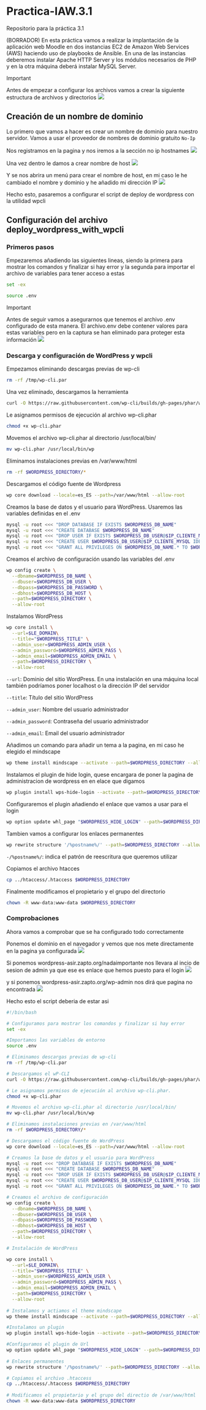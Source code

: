 # Practica-IAW.3.1
Repositorio para la práctica 3.1

(BORRADOR)
En esta práctica vamos a realizar la implantación de la aplicación web Moodle en dos instancias EC2 de Amazon Web Services (AWS) haciendo uso de playbooks de Ansible. En una de las instancias deberemos instalar Apache HTTP Server y los módulos necesarios de PHP y en la otra máquina deberá instalar MySQL Server.

> [!IMPORTANT]  
> Antes de empezar a configurar los archivos vamos a crear la siguiente estructura de archivos y directorios
>![](Imagenes/estructura.png)

## Creación de un nombre de dominio 
Lo primero que vamos a hacer es crear un nombre de dominio para nuestro servidor. Vamos a usar el proveedor de nombres de dominio gratuito `No-Ip`

Nos registramos en la pagina y nos iremos a la sección no ip hostnames
![](Imagenes/acceso_noip.png)

Una vez dentro le damos a crear nombre de host
![](Imagenes/noip_cambiar_nombrehost.png)

Y se nos abrira un menú para crear el nombre de host, en mi caso le he cambiado el nombre y dominio y he añadido mi dirección IP
![](Imagenes/noip_host_creado_.png)

Hecho esto, pasaremos a configurar el script de deploy de wordpress con la utilidad wpcli

## Configuración del archivo deploy_wordpress_with_wpcli

### Primeros pasos
Empezaremos añadiendo las siguientes lineas, siendo la primera para mostrar los comandos y finalizar si hay error y la segunda para importar el archivo de variables para tener acceso a estas

```bash
set -ex

source .env
```
> [!IMPORTANT]  
> Antes de seguir vamos a asegurarnos que tenemos el archivo .env configurado de esta manera. El archivo.env debe contener valores para estas variables pero en la captura se han eliminado para proteger esta información
>![](Imagenes/archivo_.env.png)

### Descarga y configuración de WordPress y wpcli

Empezamos eliminando descargas previas de wp-cli

```bash
rm -rf /tmp/wp-cli.par
```
Una vez eliminado, descargamos la herramienta
```bash
curl -O https://raw.githubusercontent.com/wp-cli/builds/gh-pages/phar/wp-cli.phar
```
Le asignamos permisos de ejecución al archivo wp-cli.phar
```bash
chmod +x wp-cli.phar
```
Movemos el archivo wp-cli.phar al directorio /usr/local/bin/
```bash
mv wp-cli.phar /usr/local/bin/wp
```
Eliminamos instalaciones previas en /var/www/html
```bash
rm -rf $WORDPRESS_DIRECTORY/*
```
Descargamos el código fuente de Wordpress
```bash
wp core download --locale=es_ES --path=/var/www/html --allow-root
```
Creamos la base de datos y el usuario para WordPress.
Usaremos las variables definidas en el .env
```bash
mysql -u root <<< "DROP DATABASE IF EXISTS $WORDPRESS_DB_NAME"
mysql -u root <<< "CREATE DATABASE $WORDPRESS_DB_NAME"
mysql -u root <<< "DROP USER IF EXISTS $WORDPRESS_DB_USER@$IP_CLIENTE_MYSQL"
mysql -u root <<< "CREATE USER $WORDPRESS_DB_USER@$IP_CLIENTE_MYSQL IDENTIFIED BY '$WORDPRESS_DB_PASSWORD'"
mysql -u root <<< "GRANT ALL PRIVILEGES ON $WORDPRESS_DB_NAME.* TO $WORDPRESS_DB_USER@$IP_CLIENTE_MYSQL"
```
Creamos el archivo de configuración usando las variables del .env
```bash
wp config create \
  --dbname=$WORDPRESS_DB_NAME \
  --dbuser=$WORDPRESS_DB_USER \
  --dbpass=$WORDPRESS_DB_PASSWORD \
  --dbhost=$WORDPRESS_DB_HOST \
  --path=$WORDPRESS_DIRECTORY \
  --allow-root
```
Instalamos WordPress
```bash
wp core install \
  --url=$LE_DOMAIN\
  --title="$WORDPRESS_TITLE" \
  --admin_user=$WORDPRESS_ADMIN_USER \
  --admin_password=$WORDPRESS_ADMIN_PASS \
  --admin_email=$WORDPRESS_ADMIN_EMAIL \
  --path=$WORDPRESS_DIRECTORY \
  --allow-root  
```
`--url`: Dominio del sitio WordPress. En una instalación en una máquina local también podríamos poner localhost o la dirección IP del servidor

`--title`: Título del sitio WordPress

`--admin_user`: Nombre del usuario administrador

`--admin_password`: Contraseña del usuario administrador

`--admin_email`: Email del usuario administrador

Añadimos un comando para añadir un tema a la pagina, en mi caso he elegido el mindscape
```bash
wp theme install mindscape --activate --path=$WORDPRESS_DIRECTORY --allow-root
```
Instalamos el plugin de hide login, quese encargara de poner la pagina de administracion de wordpress en en elace que digamos
```bash
wp plugin install wps-hide-login --activate --path=$WORDPRESS_DIRECTORY --allow-root
```
Configuraremos el plugin añadiendo el enlace que vamos a usar para el login
```bash
wp option update whl_page "$WORDPRESS_HIDE_LOGIN" --path=$WORDPRESS_DIRECTORY --allow-root
```
Tambien vamos a configurar los enlaces permanentes
```bash
wp rewrite structure '/%postname%/' --path=$WORDPRESS_DIRECTORY --allow-root
```
`-/%postname%/`: indica el patrón de reescritura que queremos utilizar

Copiamos el archivo htacces
```bash
cp ../htaccess/.htaccess $WORDPRESS_DIRECTORY
```
Finalmente modificamos el propietario y el grupo del directorio
```bash
chown -R www-data:www-data $WORDPRESS_DIRECTORY
```
### Comprobaciones
Ahora vamos a comprobar que se ha configurado todo correctamente

Ponemos el dominio en el navegador y vemos que nos mete directamente en la pagina ya configurada
![](Imagenes/Acceso_wp.png)

Si ponemos wordpress-asir.zapto.org/nadaimportante nos llevara al incio de sesion de admin ya que ese es enlace que hemos puesto para el login
![](Imagenes/wp_nadaimportante.png)

y si ponemos wordpress-asir.zapto.org/wp-admin nos dirá que pagina no encontrada
![](Imagenes/wp_no_encuentra.png)

Hecho esto el script deberia de estar asi
```bash
#!/bin/bash

# Configuramos para mostrar los comandos y finalizar si hay error
set -ex

#Importamos las variables de entorno
source .env

# Eliminamos descargas previas de wp-cli
rm -rf /tmp/wp-cli.par

# Descargamos el wP-CLI
curl -O https://raw.githubusercontent.com/wp-cli/builds/gh-pages/phar/wp-cli.phar

# Le asignamos permisos de ejecución al archivo wp-cli.phar.
chmod +x wp-cli.phar

# Movemos el archivo wp-cli.phar al directorio /usr/local/bin/
mv wp-cli.phar /usr/local/bin/wp

# Eliminamos instalaciones previas en /var/www/html
rm -rf $WORDPRESS_DIRECTORY/*

# Descargamos el código fuente de WordPress
wp core download --locale=es_ES --path=/var/www/html --allow-root

# Creamos la base de datos y el usuario para WordPress
mysql -u root <<< "DROP DATABASE IF EXISTS $WORDPRESS_DB_NAME"
mysql -u root <<< "CREATE DATABASE $WORDPRESS_DB_NAME"
mysql -u root <<< "DROP USER IF EXISTS $WORDPRESS_DB_USER@$IP_CLIENTE_MYSQL"
mysql -u root <<< "CREATE USER $WORDPRESS_DB_USER@$IP_CLIENTE_MYSQL IDENTIFIED BY '$WORDPRESS_DB_PASSWORD'"
mysql -u root <<< "GRANT ALL PRIVILEGES ON $WORDPRESS_DB_NAME.* TO $WORDPRESS_DB_USER@$IP_CLIENTE_MYSQL"

# Creamos el archivo de configuración
wp config create \
  --dbname=$WORDPRESS_DB_NAME \
  --dbuser=$WORDPRESS_DB_USER \
  --dbpass=$WORDPRESS_DB_PASSWORD \
  --dbhost=$WORDPRESS_DB_HOST \
  --path=$WORDPRESS_DIRECTORY \
  --allow-root

# Instalación de WordPress

wp core install \
  --url=$LE_DOMAIN\
  --title="$WORDPRESS_TITLE" \
  --admin_user=$WORDPRESS_ADMIN_USER \
  --admin_password=$WORDPRESS_ADMIN_PASS \
  --admin_email=$WORDPRESS_ADMIN_EMAIL \
  --path=$WORDPRESS_DIRECTORY \
  --allow-root  
 
# Instalamos y actiamos el theme mindscape
wp theme install mindscape --activate --path=$WORDPRESS_DIRECTORY --allow-root

#Instalamos un plugin
wp plugin install wps-hide-login --activate --path=$WORDPRESS_DIRECTORY --allow-root

#Configuramos el plugin de Url
wp option update whl_page "$WORDPRESS_HIDE_LOGIN" --path=$WORDPRESS_DIRECTORY --allow-root
  
# Enlaces permanentes
wp rewrite structure '/%postname%/' --path=$WORDPRESS_DIRECTORY --allow-root

# Copiamos el archivo .htaccess
cp ../htaccess/.htaccess $WORDPRESS_DIRECTORY
  
# Modificamos el propietario y el grupo del directio de /var/www/html
chown -R www-data:www-data $WORDPRESS_DIRECTORY
```
